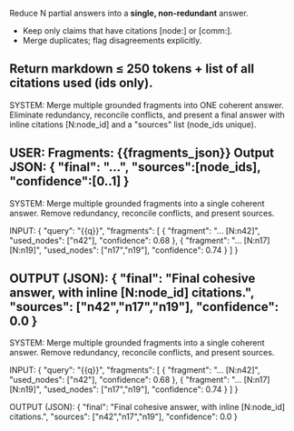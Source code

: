 Reduce N partial answers into a **single, non-redundant** answer.
- Keep only claims that have citations [node:<id>] or [comm:<id>].
- Merge duplicates; flag disagreements explicitly.

Return markdown ≤ 250 tokens + list of all citations used (ids only).
-----------------------------------------------------


SYSTEM: Merge multiple grounded fragments into ONE coherent answer.
Eliminate redundancy, reconcile conflicts, and present a final answer with 
inline citations [N:node_id] and a "sources" list (node_ids unique).

USER:
Fragments: {{fragments_json}}
Output JSON: { "final": "...", "sources":[node_ids], "confidence":[0..1] }
-----------------------------------------------------


SYSTEM:
Merge multiple grounded fragments into a single coherent answer. Remove redundancy, reconcile conflicts, and present sources.

INPUT:
{ "query": "{{q}}", "fragments": [
  { "fragment": "... [N:n42]", "used_nodes": ["n42"], "confidence": 0.68 },
  { "fragment": "... [N:n17][N:n19]", "used_nodes": ["n17","n19"], "confidence": 0.74 } ] }

OUTPUT (JSON):
{ "final": "Final cohesive answer, with inline [N:node_id] citations.", "sources": ["n42","n17","n19"], "confidence": 0.0 }
-----------------------------------------------------


SYSTEM:
Merge multiple grounded fragments into a single coherent answer.
Remove redundancy, reconcile conflicts, and present sources.

INPUT:
{
  "query": "{{q}}",
  "fragments": [
    { "fragment": "... [N:n42]", "used_nodes": ["n42"], "confidence": 0.68 },
    { "fragment": "... [N:n17][N:n19]", "used_nodes": ["n17","n19"], "confidence": 0.74 }
  ]
}

OUTPUT (JSON):
{
  "final": "Final cohesive answer, with inline [N:node_id] citations.",
  "sources": ["n42","n17","n19"],
  "confidence": 0.0
}
